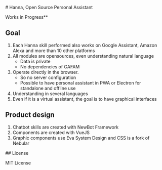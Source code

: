 # Hanna, Open Source Personal Assistant

Works in Progress**

## Goal

1. Each Hanna skill performed also works on Google Assistant, Amazon Alexa and more than 10 other platforms
2. All modules are opensources, even understanding natural language
    - Data is private
    - No dependencies of GAFAM
3. Operate directly in the browser. 
    - So no server configuration
    - Possible to have personal assistant in PWA or Electron for standalone and offline use
4. Understanding in several languages
5. Even if it is a virtual assistant, the goal is to have graphical interfaces

## Product design

1. Chatbot skills are created with NewBot Framework
2. Components are created with VueJS
3. Graphic components use Eva System Design and CSS is a fork of Nebular

## License

MIT License